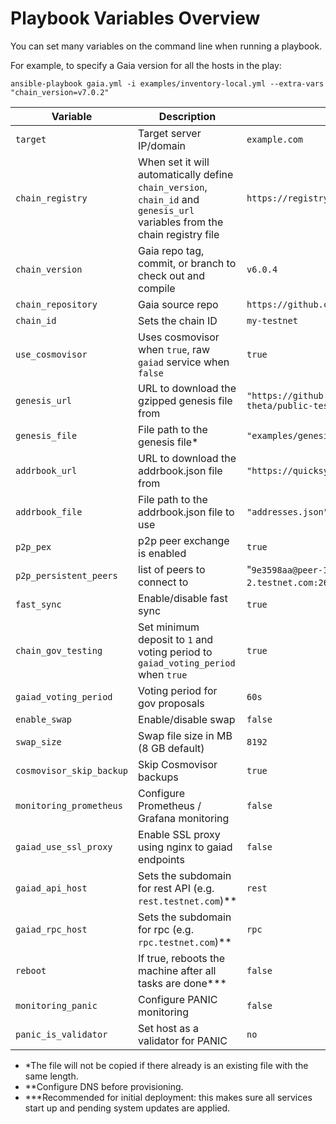 # Playbook Variables Overview

You can set many variables on the command line when running a playbook.

For example, to specify a Gaia version for all the hosts in the play:
```
ansible-playbook gaia.yml -i examples/inventory-local.yml --extra-vars "chain_version=v7.0.2"
```

| Variable                 | Description                                                                       | Example Value                                                                                       |
|--------------------------|-----------------------------------------------------------------------------------|-----------------------------------------------------------------------------------------------------|
| `target` | Target server IP/domain | `example.com` |
| `chain_registry` | When set it will automatically define `chain_version`, `chain_id` and `genesis_url` variables from the chain registry file | `https://registry.ping.pub/testnets/theta/chain.json` |
| `chain_version`          | Gaia repo tag, commit, or branch to check out and compile                         | `v6.0.4`                                                                                            |
| `chain_repository`       | Gaia source repo                                                                  | `https://github.com/cosmos/gaia.git`                                                                |
| `chain_id`               | Sets the chain ID                                                                 | `my-testnet`                                                                                        |
| `use_cosmovisor`         | Uses cosmovisor when `true`, raw `gaiad` service when `false`                     | `true`                                                                                              |
| `genesis_url`            | URL to download the gzipped genesis file from                                     | `"https://github.com/cosmos/testnets/raw/master/v7-theta/public-testnet/genesis.json.gz"` |
| `genesis_file`           | File path to the genesis file*                                                    | `"examples/genesis-three-node.json"`                                                                |
| `addrbook_url`           | URL to download the addrbook.json file from                                       | `"https://quicksync.io/addrbook.cosmos.json"`                                                       |
| `addrbook_file`          | File path to the addrbook.json file to use                                        | `"addresses.json"`                                                                                  |
| `p2p_pex`                | p2p peer exchange is enabled                                                      | `true`                                                                                              |
| `p2p_persistent_peers`   | list of peers to connect to                                                       | "`9e3598aa@peer-1.testnet.com:26656,6bf6361@peer-2.testnet.com:26656`"                              |
| `fast_sync`              | Enable/disable fast sync                                                          | `true`                                                                                              |
| `chain_gov_testing`      | Set minimum deposit to `1` and voting period to `gaiad_voting_period` when `true` | `true`                                                                                              |
| `gaiad_voting_period`    | Voting period for gov proposals                                                   | `60s`                                                                                               |
| `enable_swap`            | Enable/disable swap                                                               | `false`                                                                                             |
| `swap_size`              | Swap file size in MB (8 GB default)                                               | `8192`                                                                                              |
| `cosmovisor_skip_backup` | Skip Cosmovisor backups                                                           | `true`                                                                                              |
| `monitoring_prometheus`  | Configure Prometheus / Grafana monitoring                                         | `false`                                                                                             |
| `gaiad_use_ssl_proxy`    | Enable SSL proxy using nginx to gaiad endpoints                                   | `false`                                                                                             |
| `gaiad_api_host`         | Sets the subdomain for rest API (e.g. `rest.testnet.com`)**                       | `rest`                                                                                              |
| `gaiad_rpc_host`         | Sets the subdomain for rpc (e.g. `rpc.testnet.com`)**                             | `rpc`                                                                                               |
| `reboot`                 | If true, reboots the machine after all tasks are done***                          | `false`                                                                                             |
| `monitoring_panic`       | Configure PANIC monitoring                                                        | `false`                                                                                             |
| `panic_is_validator`     | Set host as a validator for PANIC                                                 | `no`                                                                                                |

- *The file will not be copied if there already is an existing file with the same length.  
- **Configure DNS before provisioning.  
- ***Recommended for initial deployment: this makes sure all services start up and pending system updates are applied.
